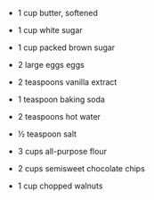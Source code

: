 - 1 cup butter, softened

  

- 1 cup white sugar

  

- 1 cup packed brown sugar

  

- 2 large eggs eggs

  

- 2 teaspoons vanilla extract

  

- 1 teaspoon baking soda

  

- 2 teaspoons hot water

  

- ½ teaspoon salt

  

- 3 cups all-purpose flour

  

- 2 cups semisweet chocolate chips

  

- 1 cup chopped walnuts